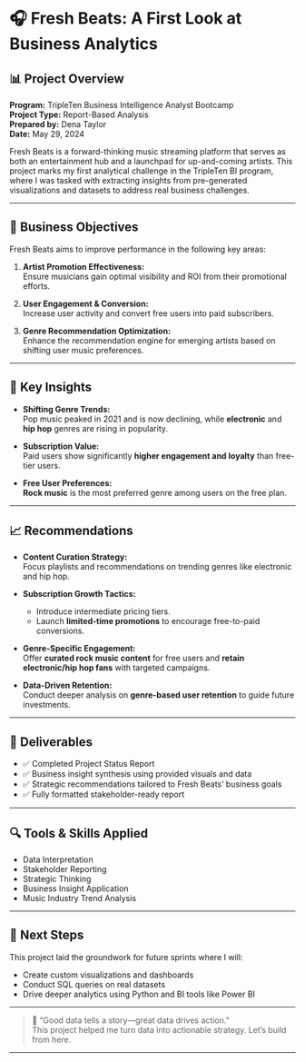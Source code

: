 # 🎧 Fresh Beats: A First Look at Business Analytics

## 📊 Project Overview  
**Program:** TripleTen Business Intelligence Analyst Bootcamp  
**Project Type:** Report-Based Analysis  
**Prepared by:** Dena Taylor  
**Date:** May 29, 2024

Fresh Beats is a forward-thinking music streaming platform that serves as both an entertainment hub and a launchpad for up-and-coming artists. This project marks my first analytical challenge in the TripleTen BI program, where I was tasked with extracting insights from pre-generated visualizations and datasets to address real business challenges.

---

## 🧠 Business Objectives

Fresh Beats aims to improve performance in the following key areas:

1. **Artist Promotion Effectiveness:**  
   Ensure musicians gain optimal visibility and ROI from their promotional efforts.

2. **User Engagement & Conversion:**  
   Increase user activity and convert free users into paid subscribers.

3. **Genre Recommendation Optimization:**  
   Enhance the recommendation engine for emerging artists based on shifting user music preferences.

---

## 📌 Key Insights

- **Shifting Genre Trends:**  
  Pop music peaked in 2021 and is now declining, while **electronic** and **hip hop** genres are rising in popularity.

- **Subscription Value:**  
  Paid users show significantly **higher engagement and loyalty** than free-tier users.

- **Free User Preferences:**  
  **Rock music** is the most preferred genre among users on the free plan.

---

## 📈 Recommendations

- **Content Curation Strategy:**  
  Focus playlists and recommendations on trending genres like electronic and hip hop.

- **Subscription Growth Tactics:**  
  - Introduce intermediate pricing tiers.  
  - Launch **limited-time promotions** to encourage free-to-paid conversions.

- **Genre-Specific Engagement:**  
  Offer **curated rock music content** for free users and **retain electronic/hip hop fans** with targeted campaigns.

- **Data-Driven Retention:**  
  Conduct deeper analysis on **genre-based user retention** to guide future investments.

---

## 📄 Deliverables

- ✅ Completed Project Status Report 
- ✅ Business insight synthesis using provided visuals and data
- ✅ Strategic recommendations tailored to Fresh Beats’ business goals
- ✅ Fully formatted stakeholder-ready report

---

## 🔍 Tools & Skills Applied

- Data Interpretation  
- Stakeholder Reporting  
- Strategic Thinking  
- Business Insight Application  
- Music Industry Trend Analysis

---

## 🚀 Next Steps

This project laid the groundwork for future sprints where I will:
- Create custom visualizations and dashboards  
- Conduct SQL queries on real datasets  
- Drive deeper analytics using Python and BI tools like Power BI

---

> 💬 “Good data tells a story—great data drives action.”  
> This project helped me turn data into actionable strategy. Let’s build from here.

---
